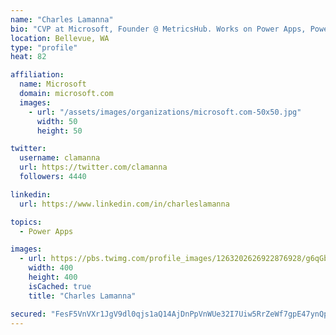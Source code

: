 ```yaml
---
name: "Charles Lamanna"
bio: "CVP at Microsoft, Founder @ MetricsHub. Works on Power Apps, Power Automate, Power Virtual Agent, Common Data Service and Dynamics 365."
location: Bellevue, WA
type: "profile"
heat: 82

affiliation:
  name: Microsoft
  domain: microsoft.com
  images:
    - url: "/assets/images/organizations/microsoft.com-50x50.jpg"
      width: 50
      height: 50

twitter:
  username: clamanna
  url: https://twitter.com/clamanna
  followers: 4440

linkedin:
  url: https://www.linkedin.com/in/charleslamanna

topics:
  - Power Apps

images:
  - url: https://pbs.twimg.com/profile_images/1263202626922876928/g6qGbHZ-_400x400.jpg
    width: 400
    height: 400
    isCached: true
    title: "Charles Lamanna"

secured: "FesF5VnVXr1JgV9dl0qjs1aQ14AjDnPpVnWUe32I7Uiw5RrZeWf7gpE47ynQpYPaYP2XaYIHx8UpT1A0KtW/hXmzyRzVJ80orZKtZoyiQF5BStr46bHA7vzsJHNxhDleih8/HicC39dmFa25zPR+a1+ZIju19WsogjuJljMsla98UShZePhkLsqTc+9ryco7vfiHh4ssqs3F8msT3R1qpAdlsQyv8JuthJAkYxWOHk1r66Gci9MNMMy9pmh+jrZLBwnNUhjkW+mB2/KK8TKi8US5+YYroZ6vaRGlHMThjPgQjrvkJYoxRkXV5bBmj9Z8vAWj+s5jP3g7GTpihon42SLHRL+xSmv0SG2MufLvE6+wgjq7UNCMDsfAYbFCvDsRYtRVFhl05vNvUu2Yy6joMNLbVOBvssZFnrkYFEVsxeA=;MMgF5EDcLJdrqZexIGU+Tg=="
---
```


